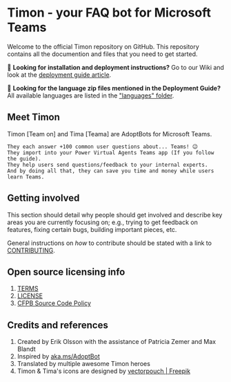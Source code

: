 # Timon - your FAQ bot for Microsoft Teams 

Welcome to the official Timon repository on GitHub. This repository contains all the documention and files that you need to get started.

📖 **Looking for installation and deployment instructions?** Go to our Wiki and look at the [deployment guide article](https://github.com/Erithano/Timon-Your-FAQ-bot-for-Microsoft-Teams/wiki/Deployment-Guide).

💬 **Looking for the language zip files mentioned in the Deployment Guide?** All available languages are listed in the ["languages" folder](https://github.com/Erithano/Timon-Your-FAQ-bot-for-Microsoft-Teams/tree/main/languages).

## Meet Timon
 
Timon [Team on] and Tima [Teama] are AdoptBots for Microsoft Teams.

    They each answer +100 common user questions about... Teams! 😉
    They import into your Power Virtual Agents Teams app (If you follow the guide).
    They help users send questions/feedback to your internal experts.
    And by doing all that, they can save you time and money while users learn Teams.


## Getting involved

This section should detail why people should get involved and describe key areas you are
currently focusing on; e.g., trying to get feedback on features, fixing certain bugs, building
important pieces, etc.

General instructions on _how_ to contribute should be stated with a link to [CONTRIBUTING](CONTRIBUTING.md).

## Open source licensing info

1. [TERMS](TERMS.md)
2. [LICENSE](LICENSE)
3. [CFPB Source Code Policy](https://github.com/cfpb/source-code-policy/)

## Credits and references

1. Created by Erik Olsson with the assistance of Patricia Zemer and Max Blandt
2. Inspired by [aka.ms/AdoptBot](aka.ms/AdoptBot)
4. Translated by multiple awesome Timon heroes
5. Timon & Tima's icons are designed by [vectorpouch |
   Freepik](https://www.freepik.com/vectorpouch)
